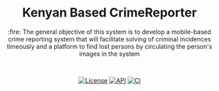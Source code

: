 
<h1 align="center"> Kenyan Based CrimeReporter </h1>
 <p align="center"> :fire: The general objective of this system is to develop a mobile-based crime reporting system that will facilitate solving of criminal incidences timeously and a platform to find lost persons by circulating the person's images in the system</p> </br>

 <p align="center">
  <a href="https://opensource.org/licenses/Apache-2.0"><img alt="License" src="https://img.shields.io/badge/License-Apache%202.0-blue.svg"/></a>
  <a href="https://android-arsenal.com/api?level=23"><img alt="API" src="https://img.shields.io/badge/API-23%2B-brightgreen.svg?style=flat"/></a>
  <a href="https://github.com/skydoves/PowerMenu/actions"><img alt="CI" src="https://github.com/skydoves/PowerMenu/workflows/Android%20CI/badge.svg"/></a>
</p>
